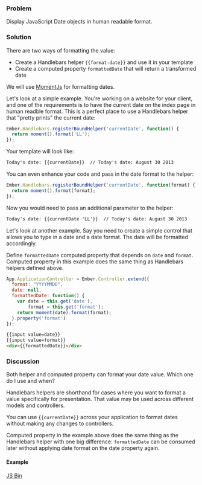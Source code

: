 ### Problem

Display JavaScript Date objects in human readable format.

### Solution

There are two ways of formatting the value:

+ Create a Handlebars helper `{{format-date}}` and use it in your template
+ Create a computed property `formattedDate` that will return a transformed date

We will use [MomentJs](http://momentjs.com) for formatting dates.

Let's look at a simple example. You're working on a website for your
client, and one of the requirements is to have the current date on the index page in human readble format. This is a perfect place to use a
Handlebars helper that "pretty prints" the current date:

```javascript
Ember.Handlebars.registerBoundHelper('currentDate', function() {
  return moment().format('LL');
});
```

Your template will look like:

```html
Today's date: {{currentDate}}  // Today's date: August 30 2013
```

You can even enhance your code and pass in the date format to the helper:

```javascript
Ember.Handlebars.registerBoundHelper('currentDate', function(format) {
  return moment().format(format);
});
```

Now you would need to pass an additional parameter to the helper:

```html
Today's date: {{currentDate 'LL'}}  // Today's date: August 30 2013
```

Let's look at another example. Say you need
to create a simple control that allows you to type in a date and
a date format. The date will be formatted accordingly.

Define `formattedDate` computed property that depends on
`date` and `format`. Computed property in this example does
the same thing as Handlebars helpers defined above.

```javascript
App.ApplicationController = Ember.Controller.extend({
  format: "YYYYMMDD",
  date: null,
  formattedDate: function() {
    var date = this.get('date'),
        format = this.get('format');
    return moment(date).format(format);
  }.property('format')
});
```

```html
{{input value=date}}
{{input value=format}}
<div>{{formattedDate}}</div>
```

### Discussion

Both helper and computed property can format your date value. 
Which one do I use and when?

Handlebars helpers are shorthand for cases where you want to format
a value specifically for presentation. That value may be used 
across different models and controllers.

You can use `{{currentDate}}` across your application to format dates
without making any changes to controllers.

Computed property in the example above does the same thing as the
Handlebars helper with one big difference:
`formattedDate` can be consumed later without applying
date format on the date property again.

#### Example

<a class="jsbin-embed" href="http://emberjs.jsbin.com/iCaGUne/4/edit?output">JS Bin</a>
